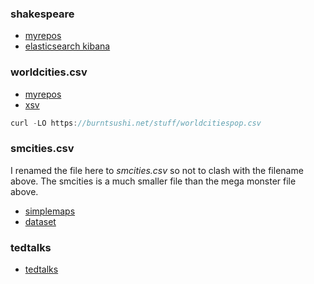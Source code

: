 
### shakespeare

* [myrepos](https://github.com/stormasm?tab=repositories&q=shakespeare&type=&language=&sort=)
* [elasticsearch kibana](https://www.google.com/search?q=githbub+%22shakespeare_6.0.json%22&sxsrf=APq-WBs6Q9_x3IW7VCS-_ndqyrdbQ5SMGg%3A1646080346272&ei=WjEdYpKVEJi90PEPkNuuuAk&ved=0ahUKEwiSqr6Sn6P2AhWYHjQIHZCtC5cQ4dUDCA4&uact=5&oq=githbub+%22shakespeare_6.0.json%22&gs_lcp=Cgdnd3Mtd2l6EAMyBwghEAoQoAEyBwghEAoQoAEyBwghEAoQoAE6BwgjELACECdKBAhBGAFKBAhGGABQhw5YySdggSxoAXAAeACAAYEBiAHEAZIBAzEuMZgBAKABAcABAQ&sclient=gws-wiz)


### worldcities.csv

* [myrepos](https://github.com/michaelangerman?tab=repositories&q=worldcities&type=&language=&sort=)
* [xsv](https://github.com/BurntSushi/xsv#a-whirlwind-tour)

```rust
curl -LO https://burntsushi.net/stuff/worldcitiespop.csv
```

### smcities.csv

I renamed the file here to *smcities.csv* so not to clash with the filename above.  The smcities is a much smaller file than the mega monster file above.

* [simplemaps](https://simplemaps.com/data/world-cities)
* [dataset](https://github.com/stormasm/dataset/tree/main/csv)

### tedtalks

* [tedtalks](https://www.kaggle.com/ashishjangra27/ted-talks)
